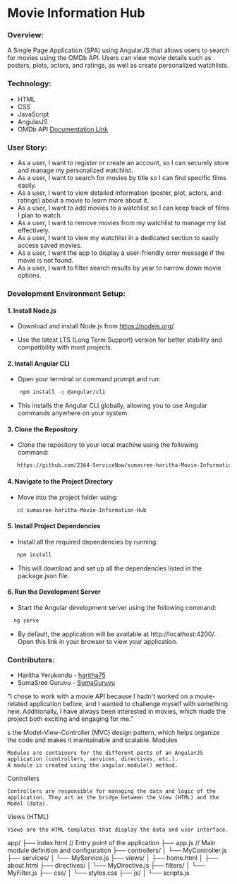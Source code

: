 # Movie Information Hub

### Overview:

A Single Page Application (SPA) using AngularJS that allows users to search for movies using the OMDb API. Users can view movie details such as posters, plots, actors, and ratings, as well as create personalized watchlists.

### Technology:

- HTML
- CSS
- JavaScript
- AngularJS
- OMDb API [Documentation Link](http://www.omdbapi.com/)

### User Story:

- As a user, I want to register or create an account, so I can securely store and manage my personalized watchlist.
- As a user, I want to search for movies by title so I can find specific films easily.
- As a user, I want to view detailed information (poster, plot, actors, and ratings) about a movie to learn more about it.
- As a user, I want to add movies to a watchlist so I can keep track of films I plan to watch.
- As a user, I want to remove movies from my watchlist to manage my list effectively.
- As a user, I want to view my watchlist in a dedicated section to easily access saved movies.
- As a user, I want the app to display a user-friendly error message if the movie is not found.
- As a user, I want to filter search results by year to narrow down movie options.

### Development Environment Setup:

#### 1. Install Node.js

- Download and install Node.js from https://nodejs.org/.

- Use the latest LTS (Long Term Support) version for better stability and compatibility with most projects.

#### 2. Install Angular CLI

- Open your terminal or command prompt and run:

```bash
    npm install -g @angular/cli
```

- This installs the Angular CLI globally, allowing you to use Angular commands anywhere on your system.

#### 3. Clone the Repository

- Clone the repository to your local machine using the following command:

```bash
   https://github.com/2164-ServiceNow/sumasree-haritha-Movie-Information-Hub
```

#### 4. Navigate to the Project Directory

- Move into the project folder using:

```bash
   cd sumasree-haritha-Movie-Information-Hub
```

#### 5. Install Project Dependencies

- Install all the required dependencies by running:

```bash
   npm install
```

- This will download and set up all the dependencies listed in the package.json file.

#### 6. Run the Development Server

- Start the Angular development server using the following command:

```bash
  ng serve
```

- By default, the application will be available at http://localhost:4200/. Open this link in your browser to view your application.

### Contributors:

- Haritha Yerukondu - [haritha75](https://github.com/haritha75)
- SumaSree Guruvu - [SumaGuruvu](https://github.com/SumaGuruvu)

"I chose to work with a movie API because I hadn't worked on a movie-related application before, and I wanted to challenge myself with something new. Additionally, I have always been interested in movies, which made the project both exciting and engaging for me."

s the Model-View-Controller (MVC) design pattern, which helps organize the code and makes it maintainable and scalable.
Modules

    Modules are containers for the different parts of an AngularJS application (controllers, services, directives, etc.).
    A module is created using the angular.module() method.

Controllers

    Controllers are responsible for managing the data and logic of the application. They act as the bridge between the View (HTML) and the Model (data).

Views (HTML)

    Views are the HTML templates that display the data and user interface.

app/
├── index.html // Entry point of the application
├── app.js // Main module definition and configuration
├── controllers/
│ └── MyController.js
├── services/
│ └── MyService.js
├── views/
│ ├── home.html
│ ├── about.html
├── directives/
│ └── MyDirective.js
├── filters/
│ └── MyFilter.js
├── css/
│ └── styles.css
├── js/
│ └── scripts.js
